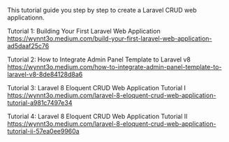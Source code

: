 This tutorial guide you step by step to create a Laravel CRUD web applicationn.

Tutorial 1: Building Your First Laravel Web Application
https://wynnt3o.medium.com/build-your-first-laravel-web-application-ad5daaf25c76

Tutorial 2: How to Integrate Admin Panel Template to Laravel v8
https://wynnt3o.medium.com/how-to-integrate-admin-panel-template-to-laravel-v8-8de84128d8a6

Tutorial 3: Laravel 8 Eloquent CRUD Web Application Tutorial I
https://wynnt3o.medium.com/laravel-8-eloquent-crud-web-application-tutorial-a981c7497e34

Tutorial 4: Laravel 8 Eloquent CRUD Web Application Tutorial II
https://wynnt3o.medium.com/laravel-8-eloquent-crud-web-application-tutorial-ii-57ea0ee9960a
